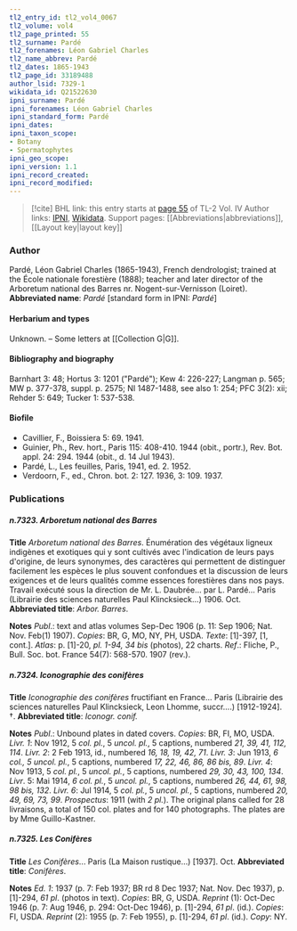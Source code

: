 ```yaml
---
tl2_entry_id: tl2_vol4_0067
tl2_volume: vol4
tl2_page_printed: 55
tl2_surname: Pardé
tl2_forenames: Léon Gabriel Charles
tl2_name_abbrev: Pardé
tl2_dates: 1865-1943
tl2_page_id: 33189488
author_lsid: 7329-1
wikidata_id: Q21522630
ipni_surname: Pardé
ipni_forenames: Léon Gabriel Charles
ipni_standard_form: Pardé
ipni_dates: 
ipni_taxon_scope: 
- Botany
- Spermatophytes
ipni_geo_scope: 
ipni_version: 1.1
ipni_record_created: 
ipni_record_modified:
---
```


> [!cite] BHL link: this entry starts at [page 55](https://www.biodiversitylibrary.org/page/33189488) of TL-2 Vol. IV
> Author links: [IPNI](https://www.ipni.org/a/7329-1), [Wikidata](https://www.wikidata.org/wiki/Q21522630). Support pages: [[Abbreviations|abbreviations]], [[Layout key|layout key]]

### Author

Pardé, Léon Gabriel Charles (1865-1943), French dendrologist; trained at the École nationale forestière (1888); teacher and later director of the Arboretum national des Barres nr. Nogent-sur-Vernisson (Loiret). 
**Abbreviated name**: *Pardé* \[standard form in IPNI: *Pardé*\]

#### Herbarium and types

Unknown. – Some letters at [[Collection G|G]].

#### Bibliography and biography

Barnhart 3: 48; Hortus 3: 1201 ("Pardé"); Kew 4: 226-227; Langman p. 565; MW p. 377-378, suppl. p. 2575; NI 1487-1488, see also 1: 254; PFC 3(2): xii; Rehder 5: 649; Tucker 1: 537-538.

#### Biofile

- Cavillier, F., Boissiera 5: 69. 1941.
- Guinier, Ph., Rev. hort., Paris 115: 408-410. 1944 (obit., portr.), Rev. Bot. appl. 24: 294. 1944 (obit., d. 14 Jul 1943).
- Pardé, L., Les feuilles, Paris, 1941, ed. 2. 1952.
- Verdoorn, F., ed., Chron. bot. 2: 127. 1936, 3: 109. 1937.

### Publications

##### n.7323. Arboretum national des Barres

**Title**
*Arboretum national des Barres*. Énumération des végétaux ligneux indigènes et exotiques qui y sont cultivés avec l'indication de leurs pays d'origine, de leurs synonymes, des caractères qui permettent de distinguer facilement les espèces le plus souvent confondues et la discussion de leurs exigences et de leurs qualités comme essences forestières dans nos pays. Travail exécuté sous la direction de Mr. L. Daubrée... par L. Pardé... Paris (Librairie des sciences naturelles Paul Klincksieck...) 1906. Oct.
**Abbreviated title**: *Arbor. Barres*.

**Notes**
*Publ*.: text and atlas volumes Sep-Dec 1906 (p. 11: Sep 1906; Nat. Nov. Feb(1) 1907).
*Copies*: BR, G, MO, NY, PH, USDA.
*Texte*: \[1\]-397, \[1, cont.\].
*Atlas*: p. \[1\]-20, *pl. 1-94, 34 bis* (photos), 22 charts.
*Ref*.: Fliche, P., Bull. Soc. bot. France 54(7): 568-570. 1907 (rev.).

##### n.7324. Iconographie des conifères

**Title**
*Iconographie des conifères* fructifiant en France... Paris (Librairie des sciences naturelles Paul Klincksieck, Leon Lhomme, succr....) \[1912-1924\]. †.
**Abbreviated title**: *Iconogr. conif.*

**Notes**
*Publ*.: Unbound plates in dated covers. *Copies*: BR, FI, MO, USDA.
*Livr. 1*: Nov 1912, 5 *col. pl.*, 5 *uncol. pl.*, 5 captions, numbered *21, 39, 41, 112, 114*.
*Livr. 2*: 2 Feb 1913, id., numbered *16, 18, 19, 42, 71*.
*Livr. 3*: Jun 1913, *6 col., 5 uncol. pl.*, 5 captions, numbered *17, 22, 46, 86, 86 bis, 89*.
*Livr. 4*: Nov 1913, 5 *col. pl.*, 5 *uncol. pl.*, 5 captions, numbered *29, 30, 43, 100, 134*.
*Livr*. 5: Mai 1914, *6 col. pl.*, 5 *uncol. pl.*, 5 captions, numbered *26, 44, 61, 98, 98 bis, 132*.
*Livr. 6*: Jul 1914, 5 *col. pl.*, 5 *uncol. pl.*, 5 captions, numbered *20, 49, 69, 73, 99*.
*Prospectus*: 1911 (with *2 pl.*).
The original plans called for 28 livraisons, a total of 150 col. plates and for 140 photographs. The plates are by Mme Guillo-Kastner.

##### n.7325. Les Conifères

**Title**
*Les Conifères*... Paris (La Maison rustique...) \[1937\]. Oct.
**Abbreviated title**: *Conifères*.

**Notes**
*Ed. 1*: 1937 (p. 7: Feb 1937; BR rd 8 Dec 1937; Nat. Nov. Dec 1937), p. \[1\]-294, *61 pl*. (photos in text). *Copies*: BR, G, USDA.
*Reprint* (1): Oct-Dec 1946 (p. 7: Aug 1946, p. 294: Oct-Dec 1946), p. \[1\]-294, *61 pl*. (id.).
*Copies*: FI, USDA.
*Reprint* (2): 1955 (p. 7: Feb 1955), p. \[1\]-294, *61 pl*. (id.).
*Copy*: NY.

